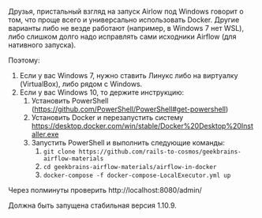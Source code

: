 Друзья, пристальный взгляд на запуск Airlow под Windows говорит о том, что проще всего и универсально использовать Docker.
Другие варианты либо не везде работают (например, в Windows 7 нет WSL), либо слишком долго надо исправлять сами исходники Airflow (для нативного запуска).

Поэтому:
1. Если у вас Windows 7, нужно ставить Линукс либо на виртуалку (VirtualBox), либо рядом с Windows.
2. Если у вас Windows 10, то держите инструкцию:
   1. Установить PowerShell (https://github.com/PowerShell/PowerShell#get-powershell)
   2. Установить Docker и перезапустить систему https://desktop.docker.com/win/stable/Docker%20Desktop%20Installer.exe
   3. Запустить PowerShell и выполнить следующие команды:
      1. `git clone https://github.com/rails-to-cosmos/geekbrains-airflow-materials`
      2. `cd geekbrains-airflow-materials/airflow-in-docker`
      3. `docker-compose -f docker-compose-LocalExecutor.yml up`

Через полминуты проверить http://localhost:8080/admin/

Должна быть запущена стабильная версия 1.10.9.
